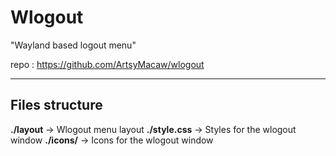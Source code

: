 # Wlogout

"Wayland based logout menu"

repo : https://github.com/ArtsyMacaw/wlogout

---

## Files structure

**./layout** -> Wlogout menu layout
**./style.css** -> Styles for the wlogout window
**./icons/** -> Icons for the wlogout window
